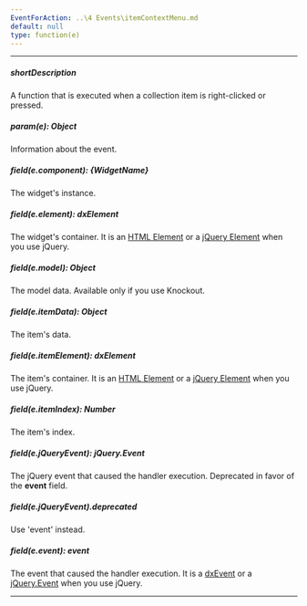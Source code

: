 ```yaml
---
EventForAction: ..\4 Events\itemContextMenu.md
default: null
type: function(e)
---
```

---
##### shortDescription
A function that is executed when a collection item is right-clicked or pressed.

##### param(e): Object
Information about the event.

##### field(e.component): {WidgetName}
The widget's instance.

##### field(e.element): dxElement
The widget's container. It is an [HTML Element](https://developer.mozilla.org/en-US/docs/Web/API/HTMLElement) or a [jQuery Element](https://api.jquery.com/Types/#jQuery) when you use jQuery.

##### field(e.model): Object
The model data. Available only if you use Knockout.

##### field(e.itemData): Object
The item's data.

##### field(e.itemElement): dxElement
The item's container. It is an [HTML Element](https://developer.mozilla.org/en-US/docs/Web/API/HTMLElement) or a [jQuery Element](https://api.jquery.com/Types/#jQuery) when you use jQuery.

##### field(e.itemIndex): Number
The item's index.

##### field(e.jQueryEvent): jQuery.Event
The jQuery event that caused the handler execution. Deprecated in favor of the **event** field.

##### field(e.jQueryEvent).deprecated
Use 'event' instead.

##### field(e.event): event
The event that caused the handler execution. It is a [dxEvent](/api-reference/50%20Common/Object%20Structures/dxEvent '/Documentation/ApiReference/Common/Object_Structures/dxEvent/') or a [jQuery.Event](https://api.jquery.com/category/events/event-object) when you use jQuery.

---
